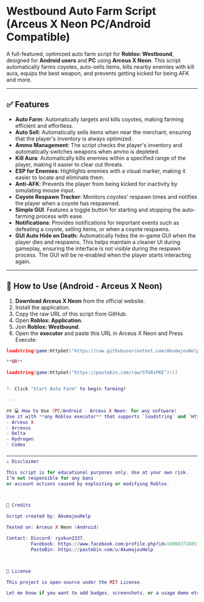 # Westbound Auto Farm Script (Arceus X Neon PC/Android Compatible)

A full-featured, optimized auto farm script for **Roblox: Westbound**, designed for **Android users** and **PC** using **Arceus X Neon**. This script automatically farms coyotes, auto-sells items, kills nearby enemies with kill aura, equips the best weapon, and prevents getting kicked for being AFK and more.

---

## ✅ Features
- **Auto Farm**: Automatically targets and kills coyotes, making farming efficient and effortless.
- **Auto Sell**: Automatically sells items when near the merchant, ensuring that the player's inventory is always optimized.
- **Ammo Management**: The script checks the player's inventory and automatically switches weapons when ammo is depleted.
- **Kill Aura**: Automatically kills enemies within a specified range of the player, making it easier to clear out threats.
- **ESP for Enemies**: Highlights enemies with a visual marker, making it easier to locate and eliminate them.
- **Anti-AFK**: Prevents the player from being kicked for inactivity by simulating mouse input.
- **Coyote Respawn Tracker**: Monitors coyotes' respawn times and notifies the player when a coyote has respawned.
- **Simple GUI**: Features a toggle button for starting and stopping the auto-farming process with ease.
- **Notifications**: Provides notifications for important events such as defeating a coyote, selling items, or when a coyote respawns.
- **GUI Auto Hide on Death:** Automatically hides the in-game GUI when the player dies and respawns. This helps maintain a cleaner UI during gameplay, ensuring the interface is not visible during the respawn process. The GUI will be re-enabled when the player starts interacting again.

---

## 📱 How to Use (Android - Arceus X Neon)

1. **Download Arceus X Neon** from the official website.
2. Install the application.
3. Copy the raw URL of this script from GitHub.
4. Open **Roblox: Application**.
5. Join **Roblox: Westbound**.
6. Open the **executor** and paste this URL in Arceus X Neon and Press Execute:

```lua
loadstring(game:HttpGet("https://raw.githubusercontent.com/AkumajouHelp/westbound-script-auto-farm/main/auto_script.lua"))()

**OR**

loadstring(game:HttpGet("https://pastebin.com/raw/5TU8iPKE"))()


7. Click "Start Auto Farm" to begin farming!

---

## 💻 How to Use (PC/Android - Arceus X Neon: for any software) 
Use it with **any Roblox executor** that supports `loadstring` and `HttpGet`, such as:
- Arceus X
- Arcexus
- Delta
- Hydrogen
- Codex

==========================================================================================================================
⚠️ Disclaimer

This script is for educational purposes only. Use at your own risk.
I’m not responsible for any bans
or account actions caused by exploiting or modifying Roblox.



🧠 Credits

Script created by: AkumajouHelp

Tested on: Arceus X Neon (Android)

Contact: Discord: ryokun2337.
         Facebook: https://www.facebook.com/profile.php?id=100083718851963
         PasteBin: https://pastebin.com/u/AkumajouHelp



📄 License

This project is open-source under the MIT License.

Let me know if you want to add badges, screenshots, or a usage demo etc!
